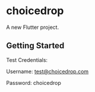 # choicedrop

A new Flutter project.

## Getting Started

Test Credentials:

Username: test@choicedrop.com

Password: choicedrop
